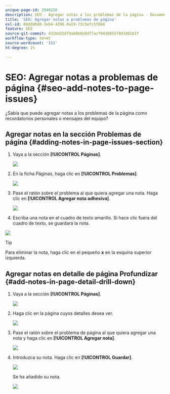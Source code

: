 ```yaml
---
unique-page-id: 2949220
description: SEO - Agregar notas a los problemas de la página - Documentos de Marketo - Documentación del producto
title: 'SEO: Agregar notas a problemas de página'
exl-id: 08ddd6d8-3eb4-4296-9a19-73c5efc5f668
feature: SEO
source-git-commit: 431bd258f9a68bbb9df7acf043085578d3d91b1f
workflow-type: tm+mt
source-wordcount: '152'
ht-degree: 1%

---
```


# SEO: Agregar notas a problemas de página {#seo-add-notes-to-page-issues}

¿Sabía que puede agregar notas a los problemas de la página como recordatorios personales o mensajes del equipo?

## Agregar notas en la sección Problemas de página {#adding-notes-in-page-issues-section}

1. Vaya a la sección **[!UICONTROL Páginas]**.

   ![](assets/image2014-9-18-13-3a11-3a43.png)

1. En la ficha Páginas, haga clic en **[!UICONTROL Problemas]**.

   ![](assets/image2014-9-18-13-3a12-3a0.png)

1. Pase el ratón sobre el problema al que quiera agregar una nota. Haga clic en **[!UICONTROL Agregar nota adhesiva]**.

   ![](assets/image2014-9-18-13-3a12-3a6.png)

1. Escriba una nota en el cuadro de texto amarillo. Si hace clic fuera del cuadro de texto, se guardará la nota.

![](assets/image2014-9-18-13-3a12-3a32.png)

>[!TIP]
>
>Para eliminar la nota, haga clic en el pequeño **x** en la esquina superior izquierda.

## Agregar notas en detalle de página Profundizar {#add-notes-in-page-detail-drill-down}

1. Vaya a la sección **[!UICONTROL Páginas]**.

   ![](assets/image2014-9-18-13-3a12-3a59.png)

1. Haga clic en la página cuyos detalles desea ver.

   ![](assets/image2014-9-18-13-3a13-3a42.png)

1. Pase el ratón sobre el problema de página al que quiera agregar una nota y haga clic en **[!UICONTROL Agregar nota]**.

   ![](assets/image2014-9-18-13-3a13-3a46.png)

1. Introduzca su nota. Haga clic en **[!UICONTROL Guardar]**.

   ![](assets/image2014-9-18-13-3a14-3a5.png)

   Se ha añadido su nota.

   ![](assets/image2014-9-18-13-3a14-3a20.png)
